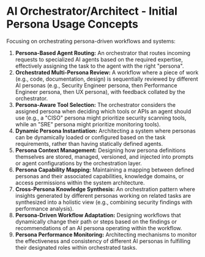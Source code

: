 # AI Orchestrator/Architect - Initial Persona Usage Concepts

Focusing on orchestrating persona-driven workflows and systems:

1.  **Persona-Based Agent Routing:** An orchestrator that routes incoming requests to specialized AI agents based on the required expertise, effectively assigning the task to the agent with the right "persona".
2.  **Orchestrated Multi-Persona Review:** A workflow where a piece of work (e.g., code, documentation, design) is sequentially reviewed by different AI personas (e.g., Security Engineer persona, then Performance Engineer persona, then UX persona), with feedback collated by the orchestrator.
3.  **Persona-Aware Tool Selection:** The orchestrator considers the assigned persona when deciding which tools or APIs an agent should use (e.g., a "CISO" persona might prioritize security scanning tools, while an "SRE" persona might prioritize monitoring tools).
4.  **Dynamic Persona Instantiation:** Architecting a system where personas can be dynamically loaded or configured based on the task requirements, rather than having statically defined agents.
5.  **Persona Context Management:** Designing how persona definitions themselves are stored, managed, versioned, and injected into prompts or agent configurations by the orchestration layer.
6.  **Persona Capability Mapping:** Maintaining a mapping between defined personas and their associated capabilities, knowledge domains, or access permissions within the system architecture.
7.  **Cross-Persona Knowledge Synthesis:** An orchestration pattern where insights generated by different personas working on related tasks are synthesized into a holistic view (e.g., combining security findings with performance analysis).
8.  **Persona-Driven Workflow Adaptation:** Designing workflows that dynamically change their path or steps based on the findings or recommendations of an AI persona operating within the workflow.
9.  **Persona Performance Monitoring:** Architecting mechanisms to monitor the effectiveness and consistency of different AI personas in fulfilling their designated roles within orchestrated tasks. 